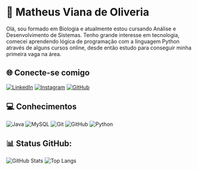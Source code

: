 # 👋 Matheus Viana de Oliveria 

Olá, sou formado em Biologia e atualmente estou cursando Análise e Desenvolvimento de Sistemas. Tenho grande interesse em tecnologia, comecei aprendendo lógica de programação com a linguagem Python através de alguns cursos online, desde então estudo para conseguir minha primeira vaga na área.

## 🌐 Conecte-se comigo
[![LinkedIn](https://img.shields.io/badge/LinkedIn-000?style=for-the-badge&logo=linkedin&logoColor=0E76A8)](https://www.linkedin.com/in/matheus-viana-b04b38200/)
[![Instagram](https://img.shields.io/badge/Instagram-000?style=for-the-badge&logo=instagram)](https://www.instagram.com/vianamath/)
[![GitHub](https://img.shields.io/badge/GitHub-000?style=for-the-badge&logo=github&logoColor=30A3DC)](https://github.com/MathVOliveira?tab=repositories)

## 💻 Conhecimentos
![Java](https://img.shields.io/badge/Java-000?style=for-the-badge&logo=openjdk&logoColor)
![MySQL](https://img.shields.io/badge/mysql-000?style=for-the-badge&logo=mysql&logoColor=white)
![Git](https://img.shields.io/badge/Git-000?style=for-the-badge&logo=git&logoColor=E94D5F)
![GitHub](https://img.shields.io/badge/GitHub-000?style=for-the-badge&logo=github&logoColor=30A3DC)
![Python](https://img.shields.io/badge/Python-000?style=for-the-badge&logo=python)

## 📊 Status GitHub:
![GitHub Stats](https://github-readme-stats.vercel.app/api?username=MathVOliveira&theme=midnight-purple)
![Top Langs](https://github-readme-stats-git-masterrstaa-rickstaa.vercel.app/api/top-langs/?username=MathVOliveira&theme=midnight-purple)
